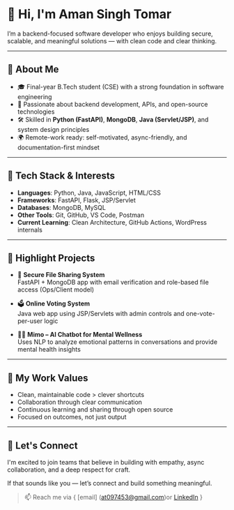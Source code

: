 # 👋 Hi, I'm Aman Singh Tomar

I’m a backend-focused software developer who enjoys building secure, scalable, and meaningful solutions — with clean code and clear thinking.

---

## 💼 About Me

- 🎓 Final-year B.Tech student (CSE) with a strong foundation in software engineering
- 🧠 Passionate about backend development, APIs, and open-source technologies
- 🛠 Skilled in **Python (FastAPI)**, **MongoDB**, **Java (Servlet/JSP)**, and system design principles
- 🌍 Remote-work ready: self-motivated, async-friendly, and documentation-first mindset

---

## 🔧 Tech Stack & Interests

- **Languages**: Python, Java, JavaScript, HTML/CSS  
- **Frameworks**: FastAPI, Flask, JSP/Servlet  
- **Databases**: MongoDB, MySQL  
- **Other Tools**: Git, GitHub, VS Code, Postman  
- **Current Learning**: Clean Architecture, GitHub Actions, WordPress internals

---

## 🚀 Highlight Projects

- 🔐 **Secure File Sharing System**  
  FastAPI + MongoDB app with email verification and role-based file access (Ops/Client model)

- 🗳️ **Online Voting System**  
  Java web app using JSP/Servlets with admin controls and one-vote-per-user logic

- 🧘‍♀️ **Mimo – AI Chatbot for Mental Wellness**  
  Uses NLP to analyze emotional patterns in conversations and provide mental health insights

---

## 🎯 My Work Values

- Clean, maintainable code > clever shortcuts  
- Collaboration through clear communication  
- Continuous learning and sharing through open source  
- Focused on outcomes, not just output

---

## 🤝 Let's Connect

I'm excited to join teams that believe in building with empathy, async collaboration, and a deep respect for craft.

If that sounds like you — let’s connect and build something meaningful.

> 📫 Reach me via { [email] (at097453@gmail.com)or [LinkedIn](https://www.linkedin.com/in/aman-singh-tomar-1626a6253) }
